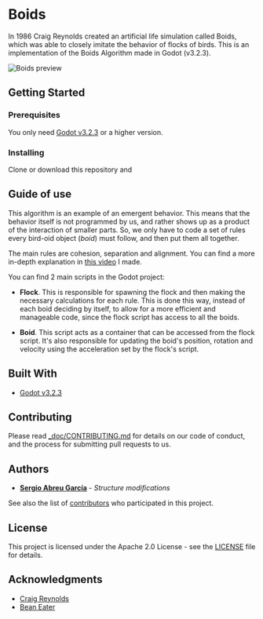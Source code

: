 # Boids
In 1986 Craig Reynolds created an artificial life simulation called Boids, which
was able to closely imitate the behavior of flocks of birds. This is an implementation
of the Boids Algorithm made in Godot (v3.2.3).

![Boids preview](_doc/preview.jpg)

## Getting Started
### Prerequisites

You only need [Godot v3.2.3](https://godotengine.org/download) or a higher version.

### Installing

Clone or download this repository and

## Guide of use

This algorithm is an example of an emergent behavior. This means that the
behavior itself is not programmed by us, and rather shows up as a product of
the interaction of smaller parts. So, we only have to code a set of rules
every bird-oid object (*boid*) must follow, and then put them all together.

The main rules are cohesion, separation and alignment. You can find a more
in-depth explanation in [this video](youtube.com) I made.

You can find 2 main scripts in the Godot project:

- **Flock**. This is responsible for spawning the flock and then making the
necessary calculations for each rule. This is done this way, instead of
each boid deciding by itself, to allow for a more efficient and manageable code,
since the flock script has access to all the boids.

- **Boid**. This script acts as a container that can be accessed from the flock
script. It's also responsible for updating the boid's position, rotation and
velocity using the acceleration set by the flock's script.

## Built With

* [Godot v3.2.3](https://godotengine.org/)

## Contributing

Please read [_doc/CONTRIBUTING.md](CONTRIBUTING.md) for details on our code of conduct, and the process for submitting pull requests to us.

## Authors

* **[Sergio Abreu García](https://sergioabreu.me)** - *Structure modifications*

See also the list of [contributors](https://github.com/your/project/contributors) who participated in this project.

## License

This project is licensed under the Apache 2.0 License - see the [LICENSE](LICENSE) file for details.

## Acknowledgments

* [Craig Reynolds](https://www.red3d.com/cwr/boids/)
* [Bean Eater](https://eater.net/boids)
